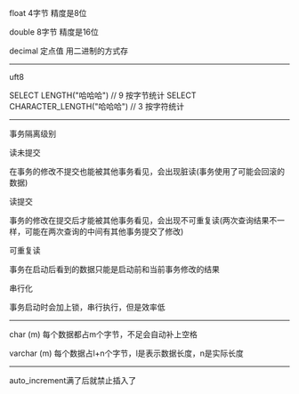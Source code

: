 float 4字节 精度是8位

double 8字节 精度是16位

decimal 定点值 用二进制的方式存

------

uft8

SELECT LENGTH("哈哈哈")  // 9 按字节统计
SELECT CHARACTER_LENGTH("哈哈哈")  // 3 按字符统计

----

事务隔离级别

 读未提交

 在事务的修改不提交也能被其他事务看见，会出现脏读(事务使用了可能会回滚的数据)

 读提交

 事务的修改在提交后才能被其他事务看见，会出现不可重复读(两次查询结果不一样，可能在两次查询的中间有其他事务提交了修改)

 可重复读

事务在启动后看到的数据只能是启动前和当前事务修改的结果

 串行化

事务启动时会加上锁，串行执行，但是效率低

----

char (m) 每个数据都占m个字节，不足会自动补上空格

varchar (m) 每个数据占l+n个字节，l是表示数据长度，n是实际长度

----

auto_increment满了后就禁止插入了